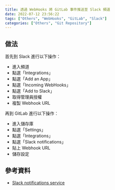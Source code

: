 ```yaml
---
title: 透過 WebHooks 將 GitLab 事件推送至 Slack 頻道
date: 2022-07-12 23:56:22
tags: ["Others", "WebHooks", "GitLab", "Slack"]
categories: ["Others", "Git Repository"]
---
```


## 做法

首先到 Slack 進行以下操作：

- 進入頻道
- 點選「Integrations」
- 點選「Add an App」
- 點選「Incoming WebHooks」
- 點選「Add to Slack」
- 取得管理員授權
- 複製 Webhook URL

再到 GitLab 進行以下操作：

- 進入儲存庫
- 點選「Settings」
- 點選「Integrations」
- 點選「Slack notifications」
- 貼上 Webhook URL
- 儲存設定

## 參考資料

- [Slack notifications service](https://docs.gitlab.com/ee/user/project/integrations/slack.html)
